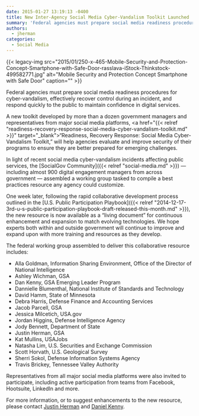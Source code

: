 ```yaml
---
date: 2015-01-27 13:19:13 -0400
title: New Inter-Agency Social Media Cyber-Vandalism Toolkit Launched
summary: 'Federal agencies must prepare social media readiness procedures for cyber-vandalism, effectively recover control during an incident, and respond quickly to the public to maintain confidence in digital services. A new toolkit developed by more than a dozen government managers and representatives from major social media platforms, &#8220;Readiness, Recovery Response: Social Media Cyber-Vandalism Toolkit,&#8221; will help agencies'
authors:
  - jherman
categories:
  - Social Media
---
```


{{< legacy-img src="2015/01/250-x-465-Mobile-Security-and-Protection-Concept-Smartphone-with-Safe-Door-rasslava-iStock-Thinkstock-499582771.jpg" alt="Mobile Security and Protection Concept Smartphone with Safe Door" caption="" >}} 

Federal agencies must prepare social media readiness procedures for cyber-vandalism, effectively recover control during an incident, and respond quickly to the public to maintain confidence in digital services.

A new toolkit developed by more than a dozen government managers and representatives from major social media platforms, <a href="{{< relref "readiness-recovery-response-social-media-cyber-vandalism-toolkit.md" >}}" target="_blank">&#8220;Readiness, Recovery Response: Social Media Cyber-Vandalism Toolkit,&#8221;</a> will help agencies evaluate and improve security of their programs to ensure they are better prepared for emerging challenges.

In light of recent social media cyber-vandalism incidents affecting public services, the [SocialGov Community]({{< relref "social-media.md" >}}) &#8212; including almost 900 digital engagement managers from across government &#8212; assembled a working group tasked to compile a best practices resource any agency could customize.

One week later, following the rapid collaborative development process outlined in the [U.S. Public Participation Playbook]({{< relref "2014-12-17-3rd-u-s-public-participation-playbook-draft-released-this-month.md" >}}), the new resource is now available as a “living document” for continuous enhancement and expansion to match evolving technologies. We hope experts both within and outside government will continue to improve and expand upon with more training and resources as they develop.

The federal working group assembled to deliver this collaborative resource includes:

  * Alla Goldman, Information Sharing Environment, Office of the Director of National Intelligence
  * Ashley Wichman, GSA
  * Dan Kenny, GSA Emerging Leader Program
  * Dannielle Blumenthal, National Institute of Standards and Technology
  * David Hamm, State of Minnesota
  * Debra Harris, Defense Finance and Accounting Services
  * Jacob Parcell, GSA
  * Jessica Milcetich, USA.gov
  * Jordan Higgins, Defense Intelligence Agency
  * Jody Bennett, Department of State
  * Justin Herman, GSA
  * Kat Mullins, USAJobs
  * Natasha Lim, U.S. Securities and Exchange Commission
  * Scott Horvath, U.S. Geological Survey
  * Sherri Sokol, Defense Information Systems Agency
  * Travis Brickey, Tennessee Valley Authority

Representatives from all major social media platforms were also invited to participate, including active participation from teams from Facebook, Hootsuite, LinkedIn and more.

For more information, or to suggest enhancements to the new resource, please contact [Justin Herman](mailto:justin.herman@gsa.gov) and [Daniel Kenny](mailto:daniel.kenny@gsa.gov).